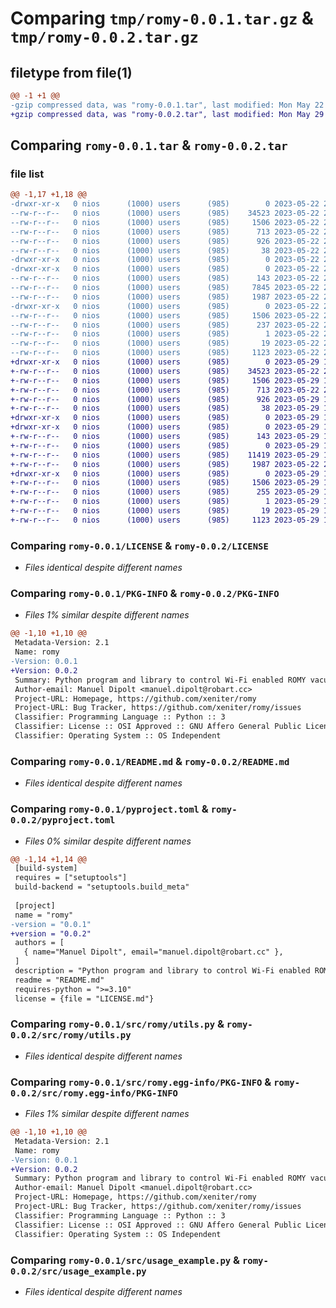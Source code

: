 # Comparing `tmp/romy-0.0.1.tar.gz` & `tmp/romy-0.0.2.tar.gz`

## filetype from file(1)

```diff
@@ -1 +1 @@
-gzip compressed data, was "romy-0.0.1.tar", last modified: Mon May 22 20:38:33 2023, max compression
+gzip compressed data, was "romy-0.0.2.tar", last modified: Mon May 29 16:44:47 2023, max compression
```

## Comparing `romy-0.0.1.tar` & `romy-0.0.2.tar`

### file list

```diff
@@ -1,17 +1,18 @@
-drwxr-xr-x   0 nios      (1000) users      (985)        0 2023-05-22 20:38:33.292479 romy-0.0.1/
--rw-r--r--   0 nios      (1000) users      (985)    34523 2023-05-22 20:30:58.000000 romy-0.0.1/LICENSE
--rw-r--r--   0 nios      (1000) users      (985)     1506 2023-05-22 20:38:33.292479 romy-0.0.1/PKG-INFO
--rw-r--r--   0 nios      (1000) users      (985)      713 2023-05-22 20:30:58.000000 romy-0.0.1/README.md
--rw-r--r--   0 nios      (1000) users      (985)      926 2023-05-22 20:31:27.000000 romy-0.0.1/pyproject.toml
--rw-r--r--   0 nios      (1000) users      (985)       38 2023-05-22 20:38:33.292479 romy-0.0.1/setup.cfg
-drwxr-xr-x   0 nios      (1000) users      (985)        0 2023-05-22 20:38:33.292479 romy-0.0.1/src/
-drwxr-xr-x   0 nios      (1000) users      (985)        0 2023-05-22 20:38:33.292479 romy-0.0.1/src/romy/
--rw-r--r--   0 nios      (1000) users      (985)      143 2023-05-22 20:33:59.000000 romy-0.0.1/src/romy/__init__.py
--rw-r--r--   0 nios      (1000) users      (985)     7845 2023-05-22 20:33:09.000000 romy-0.0.1/src/romy/romy.py
--rw-r--r--   0 nios      (1000) users      (985)     1987 2023-05-22 20:33:09.000000 romy-0.0.1/src/romy/utils.py
-drwxr-xr-x   0 nios      (1000) users      (985)        0 2023-05-22 20:38:33.292479 romy-0.0.1/src/romy.egg-info/
--rw-r--r--   0 nios      (1000) users      (985)     1506 2023-05-22 20:38:33.000000 romy-0.0.1/src/romy.egg-info/PKG-INFO
--rw-r--r--   0 nios      (1000) users      (985)      237 2023-05-22 20:38:33.000000 romy-0.0.1/src/romy.egg-info/SOURCES.txt
--rw-r--r--   0 nios      (1000) users      (985)        1 2023-05-22 20:38:33.000000 romy-0.0.1/src/romy.egg-info/dependency_links.txt
--rw-r--r--   0 nios      (1000) users      (985)       19 2023-05-22 20:38:33.000000 romy-0.0.1/src/romy.egg-info/top_level.txt
--rw-r--r--   0 nios      (1000) users      (985)     1123 2023-05-22 20:36:29.000000 romy-0.0.1/src/usage_example.py
+drwxr-xr-x   0 nios      (1000) users      (985)        0 2023-05-29 16:44:47.182791 romy-0.0.2/
+-rw-r--r--   0 nios      (1000) users      (985)    34523 2023-05-22 20:30:58.000000 romy-0.0.2/LICENSE
+-rw-r--r--   0 nios      (1000) users      (985)     1506 2023-05-29 16:44:47.182791 romy-0.0.2/PKG-INFO
+-rw-r--r--   0 nios      (1000) users      (985)      713 2023-05-22 20:30:58.000000 romy-0.0.2/README.md
+-rw-r--r--   0 nios      (1000) users      (985)      926 2023-05-29 16:43:02.000000 romy-0.0.2/pyproject.toml
+-rw-r--r--   0 nios      (1000) users      (985)       38 2023-05-29 16:44:47.182791 romy-0.0.2/setup.cfg
+drwxr-xr-x   0 nios      (1000) users      (985)        0 2023-05-29 16:44:47.182791 romy-0.0.2/src/
+drwxr-xr-x   0 nios      (1000) users      (985)        0 2023-05-29 16:44:47.182791 romy-0.0.2/src/romy/
+-rw-r--r--   0 nios      (1000) users      (985)      143 2023-05-29 16:42:58.000000 romy-0.0.2/src/romy/__init__.py
+-rw-r--r--   0 nios      (1000) users      (985)        0 2023-05-29 16:41:33.000000 romy-0.0.2/src/romy/py.typed
+-rw-r--r--   0 nios      (1000) users      (985)    11419 2023-05-29 16:41:27.000000 romy-0.0.2/src/romy/romy.py
+-rw-r--r--   0 nios      (1000) users      (985)     1987 2023-05-22 20:33:09.000000 romy-0.0.2/src/romy/utils.py
+drwxr-xr-x   0 nios      (1000) users      (985)        0 2023-05-29 16:44:47.182791 romy-0.0.2/src/romy.egg-info/
+-rw-r--r--   0 nios      (1000) users      (985)     1506 2023-05-29 16:44:47.000000 romy-0.0.2/src/romy.egg-info/PKG-INFO
+-rw-r--r--   0 nios      (1000) users      (985)      255 2023-05-29 16:44:47.000000 romy-0.0.2/src/romy.egg-info/SOURCES.txt
+-rw-r--r--   0 nios      (1000) users      (985)        1 2023-05-29 16:44:47.000000 romy-0.0.2/src/romy.egg-info/dependency_links.txt
+-rw-r--r--   0 nios      (1000) users      (985)       19 2023-05-29 16:44:47.000000 romy-0.0.2/src/romy.egg-info/top_level.txt
+-rw-r--r--   0 nios      (1000) users      (985)     1123 2023-05-29 16:41:35.000000 romy-0.0.2/src/usage_example.py
```

### Comparing `romy-0.0.1/LICENSE` & `romy-0.0.2/LICENSE`

 * *Files identical despite different names*

### Comparing `romy-0.0.1/PKG-INFO` & `romy-0.0.2/PKG-INFO`

 * *Files 1% similar despite different names*

```diff
@@ -1,10 +1,10 @@
 Metadata-Version: 2.1
 Name: romy
-Version: 0.0.1
+Version: 0.0.2
 Summary: Python program and library to control Wi-Fi enabled ROMY vacuum cleaners
 Author-email: Manuel Dipolt <manuel.dipolt@robart.cc>
 Project-URL: Homepage, https://github.com/xeniter/romy
 Project-URL: Bug Tracker, https://github.com/xeniter/romy/issues
 Classifier: Programming Language :: Python :: 3
 Classifier: License :: OSI Approved :: GNU Affero General Public License v3 or later (AGPLv3+)
 Classifier: Operating System :: OS Independent
```

### Comparing `romy-0.0.1/README.md` & `romy-0.0.2/README.md`

 * *Files identical despite different names*

### Comparing `romy-0.0.1/pyproject.toml` & `romy-0.0.2/pyproject.toml`

 * *Files 0% similar despite different names*

```diff
@@ -1,14 +1,14 @@
 [build-system]
 requires = ["setuptools"]
 build-backend = "setuptools.build_meta"
 
 [project]
 name = "romy"
-version = "0.0.1"
+version = "0.0.2"
 authors = [
   { name="Manuel Dipolt", email="manuel.dipolt@robart.cc" },
 ]
 description = "Python program and library to control Wi-Fi enabled ROMY vacuum cleaners"
 readme = "README.md"
 requires-python = ">=3.10"
 license = {file = "LICENSE.md"}
```

### Comparing `romy-0.0.1/src/romy/utils.py` & `romy-0.0.2/src/romy/utils.py`

 * *Files identical despite different names*

### Comparing `romy-0.0.1/src/romy.egg-info/PKG-INFO` & `romy-0.0.2/src/romy.egg-info/PKG-INFO`

 * *Files 1% similar despite different names*

```diff
@@ -1,10 +1,10 @@
 Metadata-Version: 2.1
 Name: romy
-Version: 0.0.1
+Version: 0.0.2
 Summary: Python program and library to control Wi-Fi enabled ROMY vacuum cleaners
 Author-email: Manuel Dipolt <manuel.dipolt@robart.cc>
 Project-URL: Homepage, https://github.com/xeniter/romy
 Project-URL: Bug Tracker, https://github.com/xeniter/romy/issues
 Classifier: Programming Language :: Python :: 3
 Classifier: License :: OSI Approved :: GNU Affero General Public License v3 or later (AGPLv3+)
 Classifier: Operating System :: OS Independent
```

### Comparing `romy-0.0.1/src/usage_example.py` & `romy-0.0.2/src/usage_example.py`

 * *Files identical despite different names*

